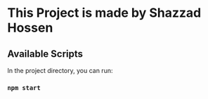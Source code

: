 # This Project is made by Shazzad Hossen



## Available Scripts

In the project directory, you can run:

### `npm start`

